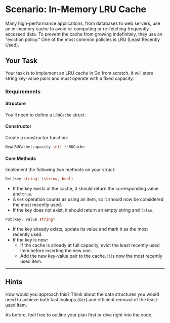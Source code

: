 
# Scenario: In-Memory LRU Cache

Many high-performance applications, from databases to web servers, use an in-memory cache to avoid re-computing or re-fetching frequently accessed data. To prevent the cache from growing indefinitely, they use an "eviction policy." One of the most common policies is LRU (Least Recently Used).

## Your Task

Your task is to implement an LRU cache in Go from scratch. It will store string key-value pairs and must operate with a fixed capacity.

### Requirements

#### Structure
You'll need to define a `LRUCache` struct.

#### Constructor
Create a constructor function:

```go
NewLRUCache(capacity int) *LRUCache
```

#### Core Methods

Implement the following two methods on your struct:

```go
Get(key string) (string, bool)
```
- If the key exists in the cache, it should return the corresponding value and `true`.
- A `Get` operation counts as using an item, so it should now be considered the most recently used.
- If the key does not exist, it should return an empty string and `false`.

```go
Put(key, value string)
```
- If the key already exists, update its value and mark it as the most recently used.
- If the key is new:
    - If the cache is already at full capacity, evict the least recently used item before inserting the new one.
    - Add the new key-value pair to the cache. It is now the most recently used item.

---

## Hints

How would you approach this? Think about the data structures you would need to achieve both fast lookups (`Get`) and efficient removal of the least-used item.

As before, feel free to outline your plan first or dive right into the code.
